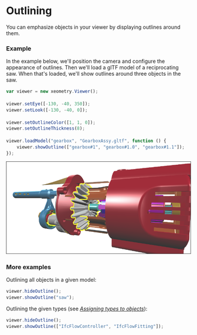 # Outlining

You can emphasize objects in your viewer by displaying outlines around them.

### Example

In the example below, we'll position the camera and configure the appearance of outlines. Then we'll load a glTF model of a reciprocating saw. When that's loaded, we'll show outlines around three objects in the saw.

```javascript
var viewer = new xeometry.Viewer();

viewer.setEye([-130, -40, 350]);
viewer.setLook([-130, -40, 0]);

viewer.setOutlineColor([1, 1, 0]);
viewer.setOutlineThickness(8);

viewer.loadModel("gearbox", "GearboxAssy.gltf", function () {
    viewer.showOutline(["gearbox#1", "gearbox#1.0", "gearbox#1.1"]);
});
```

[![](assets/outlining.png)](http://xeolabs.com/xeometry/examples/#guidebook_outlining)

### More examples

Outlining all objects in a given model:

```javascript
viewer.hideOutline();
viewer.showOutline("saw");
```

Outlining the given types \(see [_Assigning types to objects_](assigningTypesToObjects.md)\):

```javascript
viewer.hideOutline();
viewer.showOutline(["IfcFlowController", "IfcFlowFitting"]);
```



